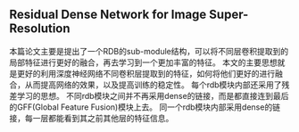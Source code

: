## Residual Dense Network for Image Super-Resolution

本篇论文主要是提出了一个RDB的sub-module结构，可以将不同层卷积提取到的局部特征进行更好的融合，再去学习到一个更加丰富的特征。
本文的主要思想就是更好的利用深度神经网络不同卷积层提取到的特征，如何将他们更好的进行融合，从而提高网络的效果，以及提高训练的稳定性。
每个rdb模块内部还采用了残差学习的思想。
不同rdb模块之间并不再采用dense的链接，而是都直接连到最后的GFF(Global Feature Fusion)模块上去。
同一个rdb模块内部采用dense的链接，每一层都能看到其之前其他层的特征信息。

